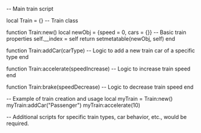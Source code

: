 -- Main train script

local Train = {}  -- Train class

function Train:new()
    local newObj = {speed = 0, cars = {}}  -- Basic train properties
    self.__index = self
    return setmetatable(newObj, self)
end

function Train:addCar(carType)
    -- Logic to add a new train car of a specific type
end

function Train:accelerate(speedIncrease)
    -- Logic to increase train speed
end

function Train:brake(speedDecrease)
    -- Logic to decrease train speed
end

-- Example of train creation and usage
local myTrain = Train:new()
myTrain:addCar("Passenger")
myTrain:accelerate(10)

-- Additional scripts for specific train types, car behavior, etc., would be required.
